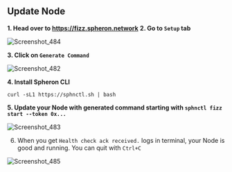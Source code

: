 ## Update Node
**1. Head over to https://fizz.spheron.network**
**2. Go to `Setup` tab**

![Screenshot_484](https://github.com/user-attachments/assets/14e92598-43c0-40ef-b9b9-79af16127708)

**3. Click on `Generate Command`**

![Screenshot_482](https://github.com/user-attachments/assets/6a2daea2-da00-4641-b7a0-ec14cb643811)

**4. Install Spheron CLI**
```console
curl -sL1 https://sphnctl.sh | bash
```

**5. Update your Node with generated command starting with `sphnctl fizz start --token 0x...`**

![Screenshot_483](https://github.com/user-attachments/assets/9d0ae61e-a4c2-4e79-af62-24427023bea1)


6. When you get `Health check ack received.` logs in terminal, your Node is good and running. You can quit with `Ctrl+C`

![Screenshot_485](https://github.com/user-attachments/assets/684f1dfa-720a-4a35-8da8-ca5a91a21532)

